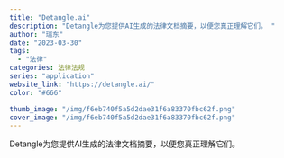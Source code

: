 ```yaml
---
title: "Detangle.ai"
description: "Detangle为您提供AI生成的法律文档摘要，以便您真正理解它们。 "
author: "瑞东"
date: "2023-03-30"
tags:
  - "法律"
categories: 法律法规
series: "application"
website_link: "https://detangle.ai/"
color: "#666"

thumb_image: "/img/f6eb740f5a5d2dae31f6a83370fbc62f.png"
cover_image: "/img/f6eb740f5a5d2dae31f6a83370fbc62f.png"
---
```


Detangle为您提供AI生成的法律文档摘要，以便您真正理解它们。 